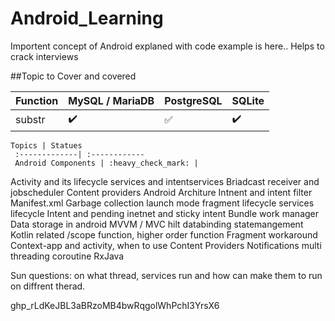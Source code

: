# Android_Learning
Importent concept of Android explaned with code example is here.. Helps to crack interviews


##Topic to Cover and covered

Function | MySQL / MariaDB | PostgreSQL | SQLite
:------------ | :-------------| :-------------| :-------------
substr | :heavy_check_mark: |  :white_check_mark: | :heavy_check_mark:

    Topics | Statues 
     :-------------| :------------
     Android Components | :heavy_check_mark: |


Activity and its lifecycle
services and intentservices
Briadcast receiver and jobscheduler
Content providers
Android Architure
Intnent and intent filter
Manifest.xml
Garbage collection
launch mode
fragment lifecycle
services lifecycle
Intent and pending inetnet and sticky intent
Bundle
work manager
Data storage in android
MVVM / MVC
hilt
databinding
statemangement
Kotlin related /scope function, higher order function
Fragment workaround
Context-app and activity, when to use Content Providers
Notifications
multi threading
coroutine
RxJava

Sun questions:
on what thread, services run and how can make them to run on diffrent therad.










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
